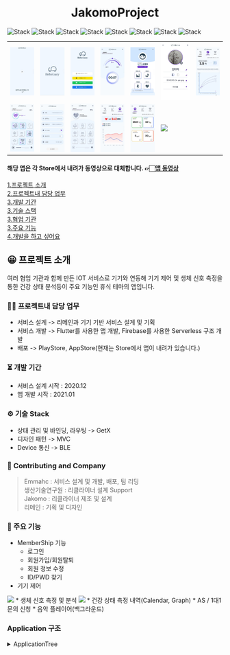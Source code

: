 # <center>JakomoProject</center>  
![Stack](https://img.shields.io/badge/flutter-02569B?style=for-the-badge&logo=Flutter&logoColor=white)
![Stack](https://img.shields.io/badge/android-3DDC84?style=for-the-badge&logo=Android&logoColor=white)
![Stack](https://img.shields.io/badge/apple-000000?style=for-the-badge&logo=IOS&logoColor=white)
![Stack](https://img.shields.io/badge/dart-0175C2?style=for-the-badge&logo=Dart&logoColor=white)
![Stack](https://img.shields.io/badge/kotlin-7F52FF?style=for-the-badge&logo=Kotlin&logoColor=white)
![Stack](https://img.shields.io/badge/swift-F05138?style=for-the-badge&logo=Swift&logoColor=white)
![Stack](https://img.shields.io/badge/firebase-FFCA28?style=for-the-badge&logo=Firebase&logoColor=white)
![Stack](https://img.shields.io/badge/bluetooth-0082FC?style=for-the-badge&logo=BLE&logoColor=white)
<table>
   <tr>
      <td>
         <img width="200px" src="./1.png">
      </td>
      <td>
         <img width="200px" src="./2.png">
      </td>
      <td>
         <img width="200px" src="./3.png">
      </td>
      <td>
         <img width="200px" src="./4.png">
      </td>
      <td>
         <img width="200px" src="./5.png">
      </td>
      <td>
         <img width="200px" src="./6.png">
      </td>
      <td>
         <img width="200px" src="./7.png">
      </td>      
   </tr>
   <tr>
      <td>
         <img width="200px" src="./8.png">
      </td>
      <td>
         <img width="200px" src="./9.png">
      </td>
      <td>
         <img width="200px" src="./10.png">
      </td>
      <td>
         <img width="200px" src="./11.png">
      </td>
      <td>
         <img width="200px" src="./12.png">
      </td>
      <td>
         <img width="200px" src="./13.png">
      </td>
    </tr>	
</table>

#### 해당 앱은 각 Store에서 내려가 동영상으로 대체합니다. 👉🏻[앱 동영상](https://drive.google.com/file/d/1ruBQovASZY0D_ppkiltXThmqzcCsqXss/view?usp=drive_link)

[1.프로젝트 소개](#😀-프로젝트-소개)    
[2.프로젝트내 담당 업무](#🧑‍💻-프로젝트내-담당-업무)  
[3.개발 기간](#⏳️-개발-기간)  
[3.기술 스택](#⚙️-기술-Stack)  
[3.협업 기관](#🙌-Contributing-and-Company)   
[3.주요 기능](#📌-주요-기능)  
[4.개발을 하고 싶어요](#Application-구조)


## 😀 프로젝트 소개  
여러 협업 기관과 함께 만든 IOT 서비스로 기기와 연동해 기기 제어 및 생체 신호 측정을 통한 건강 상태 분석등이 주요 기능인 휴식 테마의 앱입니다.    

### 🧑‍💻 프로젝트내 담당 업무  
+ 서비스 설계 -> 리메인과 기기 기반 서비스 설계 및 기획  
+ 서비스 개발 -> Flutter를 사용한 앱 개발, Firebase를 사용한 Serverless 구조 개발  
+ 배포 -> PlayStore, AppStore(현재는 Store에서 앱이 내려가 있습니다.)    

### ⏳️ 개발 기간  
* 서비스 설계 시작 : 2020.12  
* 앱 개발 시작 : 2021.01    

### ⚙️ 기술 Stack  
* 상태 관리 및 바인딩, 라우팅 -> GetX  
* 디자인 패턴 -> MVC  
* Device 통신 -> BLE  

### 🙌 Contributing and Company    
> Emmahc : 서비스 설계 및 개발, 배포, 팀 리딩  
> 생산기술연구원 : 리클라이너 설계 Support   
> Jakomo : 리클라이너 제조 및 설계  
> 리메인 : 기획 및 디자인    

### 📌 주요 기능  
* MemberShip 기능  
  * 로그인  
  * 회원가입/회원탈퇴  
  * 회원 정보 수정  
  * ID/PWD 찾기  
* 기기 제어  
<img width="600px" src="./screen.png">
* 생체 신호 측정 및 분석  
<img width="600px" src="./screen2.png">
* 건강 상태 측정 내역(Calendar, Graph)  
* AS / 1대1 문의 신청  
* 음악 플레이어(백그라운드)


### Application 구조
<details><summary>ApplicationTree</summary>
   
```bash
├── BLE
│   ├── BLEProvider.dart
│   ├── BabyMonitoringDto.dart
│   ├── BleProtocol.dart
│   └── EnviromentMonitoringDto.dart
├── BLECommunicate
│   ├── BLEProtocol.dart
│   ├── BLEProvider.dart
│   └── BabyEnviromentDto.dart
├── BebeSharedPreference.dart
├── BebelucyColor.dart
├── BebelucyFont.dart
├── CheckCountry
│   └── CheckCountryFactory.dart
├── FCM
│   └── FcmFactory.dart
├── InitSetting.dart
├── LocalDB
│   ├── BabyImageDto.dart
│   ├── DBFactory.dart
│   ├── HeartRateModel.dart
│   ├── LocalDBFactory.dart
│   ├── LocalDBProvider.dart
│   ├── ProfileBirthModel.dart
│   ├── ProfileBloodTypeModel.dart
│   ├── ProfileGenderModel.dart
│   ├── ProfileImageModel.dart
│   ├── ProfileNameModel.dart
│   └── WeightModel.dart
├── Logger
│   └── LoggerFactory.dart
├── MemberShip
│   ├── MemberShipFactory.dart
│   └── MembershipVariables.dart
├── Network
│   └── NetworkObserver.dart
├── Notification
│   └── NotiFactory.dart
├── Page
│   ├── BLEScan
│   │   ├── BLEIconAnimation.dart
│   │   ├── BLEScanDeviceName.dart
│   │   ├── BLEScanPage.dart
│   │   ├── BLEScanPercentAnimation.dart
│   │   ├── BLEScanProvider.dart
│   │   ├── BLEScanSpiralAnimation.dart
│   │   ├── BLESearchText.dart
│   │   └── SpiralPathPainter.dart
│   ├── Camera
│   │   ├── CameraLoadingPage.dart
│   │   └── CameraPage.dart
│   ├── CommonUI
│   │   ├── AutoPositionedList.dart
│   │   ├── BebeToast.dart
│   │   ├── ContextMenu.dart
│   │   ├── LoadingUI.dart
│   │   └── LongList.dart
│   ├── Enviroment
│   │   ├── ActivatedBar.dart
│   │   ├── BabyEnviromentComponent
│   │   │   ├── BabyEnviroment.dart
│   │   │   ├── FineDust.dart
│   │   │   ├── Humidity.dart
│   │   │   ├── Temperature.dart
│   │   │   └── UltraFineDust.dart
│   │   ├── BabyHeartRateComponent
│   │   │   ├── BabyHeartAverage.dart
│   │   │   ├── BabyHeartRate.dart
│   │   │   ├── BabyHeartRateLabel.dart
│   │   │   └── HeartRateGraph.dart
│   │   ├── BabyWeightComponent
│   │   │   ├── BabyNowWeight.dart
│   │   │   ├── BabyWeight.dart
│   │   │   ├── BabyWeightGraph.dart
│   │   │   └── BabyWeightGuideText.dart
│   │   ├── EnviromentCurrentTimeProvider.dart
│   │   ├── EnviromentPage.dart
│   │   ├── EnviromentProvider.dart
│   │   ├── EnviromentTime.dart
│   │   └── EnviromentTopNavigation.dart
│   ├── FAQ
│   │   ├── FAQApplicationLIst.dart
│   │   ├── FAQDrawer.dart
│   │   ├── FAQEtcList.dart
│   │   ├── FAQList.dart
│   │   ├── FAQNavigation.dart
│   │   ├── FAQPage.dart
│   │   ├── FAQProductList.dart
│   │   ├── FAQProvider.dart
│   │   └── FAQTop.dart
│   ├── FetusWhiteNoise
│   │   ├── FetusMomSound.dart
│   │   ├── FetusSlider.dart
│   │   ├── FetusThumb.dart
│   │   ├── FetusWhiteNoiseList.dart
│   │   ├── FetusWhiteNoisePage.dart
│   │   └── FetusWhiteNoiseTitle.dart
│   ├── Home
│   │   ├── HomeBottom.dart
│   │   ├── HomeIcon.dart
│   │   ├── HomePage.dart
│   │   ├── HomeProfile.dart
│   │   ├── HomeTop.dart
│   │   └── TopArc.dart
│   ├── Login
│   │   ├── LoginItem.dart
│   │   ├── LoginPage.dart
│   │   └── LoginUI.dart
│   ├── Profile
│   │   ├── ProfileBirth.dart
│   │   ├── ProfileBloodType.dart
│   │   ├── ProfileGender.dart
│   │   ├── ProfileImage.dart
│   │   ├── ProfileLinear.dart
│   │   ├── ProfileName.dart
│   │   └── ProfilePage.dart
│   ├── Setting
│   │   ├── LogoutButton.dart
│   │   ├── SettingAccountItem.dart
│   │   ├── SettingBLEItem.dart
│   │   ├── SettingCameraItem.dart
│   │   ├── SettingPage.dart
│   │   ├── SettingPushItem.dart
│   │   ├── SettingPushSwitch.dart
│   │   ├── SettingQuestionItem.dart
│   │   ├── SettingVoiceItem.dart
│   │   └── SettingVoiceSwitch.dart
│   ├── Shake
│   │   ├── ShakePage.dart
│   │   ├── ShakeProvider.dart
│   │   ├── ShakeRange.dart
│   │   ├── ShakeRangeAnimation.dart
│   │   ├── ShakeRangeAnimationPath.dart
│   │   ├── ShakeStep.dart
│   │   ├── ShakeTimer.dart
│   │   ├── ShakeTimerEditor.dart
│   │   ├── ShakeTimerIsolate.dart
│   │   └── ShakeTitle.dart
│   ├── Splash
│   │   ├── SplashOpacityAnimation.dart
│   │   ├── SplashPage.dart
│   │   ├── SplashProvider.dart
│   │   └── SplashRotationAnimation.dart
│   └── WhiteNoise
│       ├── MomWhiteNoise.dart
│       ├── PlayerSlider.dart
│       ├── WhiteNoisSliderThumb.dart
│       ├── WhiteNoiseItem.dart
│       ├── WhiteNoiseItemSlider.dart
│       ├── WhiteNoiseMain.dart
│       ├── WhiteNoisePage.dart
│       ├── WhiteNoisePlayer.dart
│       ├── WhiteNoiseProvider.dart
│       ├── WhiteNoiseTimer.dart
│       └── WhiteNoiseTimerSetting.dart
├── Permission
│   └── PermissionFunction.dart
├── RealtimeDB
│   └── RealtimeDBFactory.dart
├── Routes.dart
├── STT
│   └── SttFactory.dart
├── SupportUI.dart
├── TTS
│   └── TtsFactory.dart
├── TestUIPage.dart
├── UpdateApp
│   └── UpdateAlertUI.dart
└── main.dart
``` 
   
</details>
